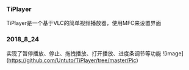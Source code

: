 ### TiPlayer
TiPlayer是一个基于VLC的简单视频播放器，使用MFC来设置界面

### 2018_8_24
实现了暂停播放、停止、拖拽播放、打开播放、进度条调节等功能 ![image] (https://github.com/Untuto/TiPlayer/tree/master/Pic)
